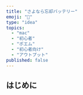 ```yaml
---
title: "さよなら忘却バッテリー"
emoji: "🔋"
type: "idea"
topics:
  - "mac"
  - "初心者"
  - "ポエム"
  - "初心者向け"
  - "アウトプット"
published: false
---
```


## はじめに

